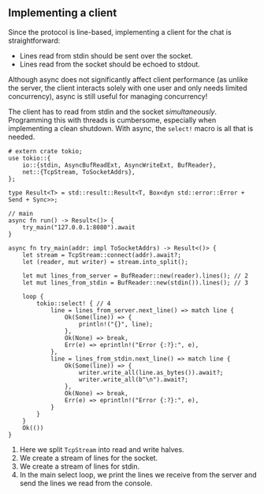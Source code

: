 ## Implementing a client

Since the protocol is line-based, implementing a client for the chat is straightforward:

* Lines read from stdin should be sent over the socket.
* Lines read from the socket should be echoed to stdout.

Although async does not significantly affect client performance (as unlike the server, the client interacts solely with one user and only needs limited concurrency), async is still useful for managing concurrency!

The client has to read from stdin and the socket *simultaneously*.
Programming this with threads is cumbersome, especially when implementing a clean shutdown.
With async, the `select!` macro is all that is needed.


```rust,ignore
# extern crate tokio;
use tokio::{
    io::{stdin, AsyncBufReadExt, AsyncWriteExt, BufReader},
    net::{TcpStream, ToSocketAddrs},
};

type Result<T> = std::result::Result<T, Box<dyn std::error::Error + Send + Sync>>;

// main
async fn run() -> Result<()> {
    try_main("127.0.0.1:8080").await
}

async fn try_main(addr: impl ToSocketAddrs) -> Result<()> {
    let stream = TcpStream::connect(addr).await?;
    let (reader, mut writer) = stream.into_split();

    let mut lines_from_server = BufReader::new(reader).lines(); // 2
    let mut lines_from_stdin = BufReader::new(stdin()).lines(); // 3

    loop {
        tokio::select! { // 4
            line = lines_from_server.next_line() => match line {
                Ok(Some(line)) => {
                    println!("{}", line);
                },
                Ok(None) => break,
                Err(e) => eprintln!("Error {:?}:", e),
            },
            line = lines_from_stdin.next_line() => match line {
                Ok(Some(line)) => {
                    writer.write_all(line.as_bytes()).await?;
                    writer.write_all(b"\n").await?;
                },
                Ok(None) => break,
                Err(e) => eprintln!("Error {:?}:", e),
            }
        }
    }
    Ok(())
}
```

1. Here we split `TcpStream` into read and write halves.
2. We create a stream of lines for the socket.
2. We create a stream of lines for stdin.
4. In the main select loop, we print the lines we receive from the server and send the lines we read from the console.
